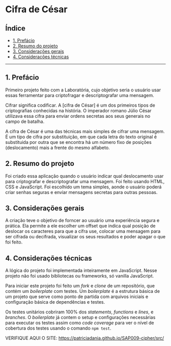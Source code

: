 # Cifra de César

## Índice

* [1. Prefácio](#1-prefácio)
* [2. Resumo do projeto](#2-resumo-do-projeto)
* [3. Considerações gerais](#3-considerações-gerais)
* [4. Considerações técnicas](#6-considerações-técnicas)



***

## 1. Prefácio

Primeiro projeto feito com a Laboratória, cujo objetivo seria o usuário usar essas ferramentar para criptofragar e descriptografar uma mensagem.

Cifrar significa codificar. A [cifra de César]
é um dos primeiros tipos de criptografias conhecidas na história.
O imperador romano Júlio César utilizava essa cifra para enviar
ordens secretas aos seus generais no campo de batalha.

A cifra de César é uma das técnicas mais simples de cifrar uma mensagem. É um
tipo de cifra por substituição, em que cada letra do texto original é
substituida por outra que se encontra há um número fixo de posições
(deslocamento) mais a frente do mesmo alfabeto.



## 2. Resumo do projeto

Foi criado essa aplicação quando o usuário indicar qual deslocamento usar para criptografar e descriptografar uma mensagem. Foi feito usando HTML, CSS e JavaScript.
Foi escolhido um tema simples, aonde o usuário poderá criar senhas seguras e enviar mensagens secretas para outras pessoas.



## 3. Considerações gerais

A criação teve o objetivo de forncer ao usuário uma experiência segura e prática. Ela permite a ele escolher um offset que indica qual posição de deslocar os caracteres para que a cifra use, colocar uma mensagem para ser cifrada ou decifrada, visualizar os seus resultados e poder apagar o que foi feito.


## 4. Considerações técnicas

A lógica do projeto foi implementada inteiramente em JavaScript. Nesse
projeto não foi usado bibliotecas ou frameworks, só vanilla
JavaScript.

Para iniciar este projeto foi feito um _fork_ e _clone_ de um
repositório, que contém um _boilerplate_ com testes. Um _boilerplate_ é a
estrutura básica de um projeto que serve como ponto de partida com arquivos
iniciais e configuração básica de dependências e testes.

Os testes unitários  cobriram 100% dos _statements_, _functions_
e _lines_, e  _branches_. O _boilerplate_ já contem o setup
e configurações necessárias para executar os testes assim como _code coverage_
para ver o nível de cobertura dos testes usando o comando `npm test`.

VERIFIQUE AQUI O SITE:
https://patriciadania.github.io/SAP009-cipher/src/


